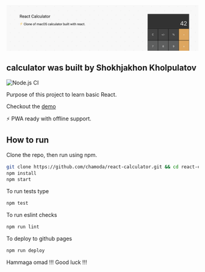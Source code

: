 ![banner](banner.png)

## calculator was built by Shokhjakhon Kholpulatov

![Node.js CI](https://www.google.com/url?sa=i&url=https%3A%2F%2Fdeadline.com%2F2020%2F06%2Fnetlix-boards-eone-kids-animation-alien-tv-1202949253%2F&psig=AOvVaw2oIc_mgnah1t9BJcTnTqEB&ust=1627412775015000&source=images&cd=vfe&ved=0CAsQjRxqFwoTCICA2ri3gfICFQAAAAAdAAAAABAE)

Purpose of this project to learn basic React.

Checkout the [demo](https://chamoda.com/react-calculator/)

⚡️ PWA ready with offline support.

## How to run

Clone the repo, then run using npm.

```bash
git clone https://github.com/chamoda/react-calculator.git && cd react-calculator
npm install
npm start
```

To run tests type

```bash
npm test
```

To run eslint checks

```bash
npm run lint
```

To deploy to github pages

```bash
npm run deploy
```
Hammaga omad !!!
Good luck !!!
